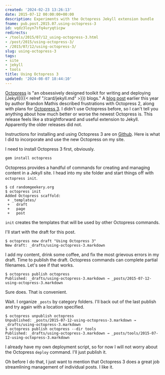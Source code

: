 ```yaml
---
created: '2024-02-23 13:26:13'
date: 2015-07-12 00:00:00+00:00
description: Experiments with the Octopress Jekyll extension bundle
fname: pub.post.2015.07.using-octopress-3
id: vqdz3loyn7sfq4uryqticpw
redirects:
- /tools/2015/07/12_using-octopress-3.html
- /post/2015/using-octopress-3/
- /2015/07/12/using-octopress-3/
slug: using-octopress-3
tags:
- site
- jekyll
- tools
title: Using Octopress 3
updated: '2024-08-07 18:44:10'
---
```


[Octopress](http://octopress.org/) is "an obsessively designed toolkit for writing and deploying [Jekyll]({{< relref "/card/jekyll.md" >}}) blogs." A [blog post](http://octopress.org/2015/01/15/octopress-3.0-is-coming/) earlier this year by author Brandon Mathis described frustrations with Octopress 2, along with plans for [Octopress 3](https://github.com/octopress/octopress). I didn't use Octopress before, so I can't tell you anything about how much better or worse the newest Octopress is. This release feels like a straightforward and useful extension to Jekyll. Apparently the older releases did not.

<!--more-->

Instructions for installing and using Octopress 3 are on [Github](https://github.com/octopress/octopress). Here is what I did to  incorporate and use the new Octopress on my site.

I need to install Octopress 3 first, obviously.

```bash
gem install octopress
```

Octopress provides a handful of commands for creating and managing content in a Jekyll site. I head into my site folder and start things off with `octopress init`.

```console
$ cd randomgeekery.org
$ octopress init
Added Octopress scaffold:
 + _templates/
 +   draft
 +   page
 +   post
```

`init` creates the templates that will be used by other Octopress commands.

I'll start with the draft for this post.

```console
$ octopress new draft "Using Octopress 3"
New draft: _drafts/using-octopress-3.markdown
```

I add my content, drink some coffee, and fix the most grievous errors in my draft. Time to publish the draft. Octopress commands can complete partial filenames. Let's see if that works.

```console
$ octopress publish octopress
Published: _drafts/using-octopress-3.markdown → _posts/2015-07-12-using-octopress-3.markdown
```

Sure does. That is convenient.

Wait. I organize `_posts` by category folders. I'll back out of the last publish and try again with a location specified.

```console
$ octopress unpublish octopress
Unpublished: _posts/2015-07-12-using-octopress-3.markdown → _drafts/using-octopress-3.markdown
$ octopress publish octopress --dir tools
Published: _drafts/using-octopress-3.markdown → _posts/tools/2015-07-12-using-octopress-3.markdown
```

I already have my own deployment script, so for now I will not worry about the Octopress `deploy` command. I'll just publish it.

Oh before I do that, I just want to mention that Octopress 3 does a
great job streamlining management of individual posts. I like it.